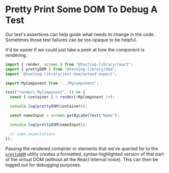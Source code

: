 # Pretty Print Some DOM To Debug A Test

Our test's assertions can help guide what needs to change in the code.
Sometimes those test failures can be too opaque to be helpful.

It'd be easier if we could just take a peek at how the component is rendering.

```javascript
import { render, screen } from "@testing-library/react";
import { prettyDOM } from "@testing-library/dom";
import "@testing-library/jest-dom/extend-expect";

import MyComponent from "../MyComponent";

test("renders MyComponent", () => {
  const { container } = render(<MyComponent />);

  console.log(prettyDOM(container));

  const nameInput = screen.getByLabelText("Name");

  console.log(prettyDOM(nameInput));

  // some expectations
});
```

Passing the rendered container or elements that we've queried for to the
[`prettyDOM`](https://testing-library.com/docs/dom-testing-library/api-helpers#prettydom)
utility creates a formatted, syntax-highlighted version of that part of the
virtual DOM (without all the React Internal noise). This can then be logged out
for debugging purposes.
